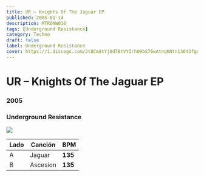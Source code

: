 ```yaml
---
title: UR – Knights Of The Jaguar EP
published: 2005-01-14
description: MTRONW010
tags: [Underground Resistance]
category: Techno
draft: false
label: Underground Resistance
cover: https://i.discogs.com/Jt8Cm8tYj8dTBtVYIrhO9bS76wAtnqKNtn13643fguY/rs:fit/g:sm/q:90/h:354/w:345/czM6Ly9kaXNjb2dz/LWRhdGFiYXNlLWlt/YWdlcy9SLTExNjc2/MDMtMTE5Nzc5NTg1/Ni5qcGVn.jpeg
---
```


# UR – Knights Of The Jaguar EP

### **2005**

### Underground Resistance

![](https://i.discogs.com/eDe4CoJXZxBbzSKXPjAVWv6uPzY4ihsYKsM86cmJcDQ/rs:fit/g:sm/q:90/h:350/w:346/czM6Ly9kaXNjb2dz/LWRhdGFiYXNlLWlt/YWdlcy9SLTExNjc2/MDMtMTE5Nzc5NTg3/My5qcGVn.jpeg)

| Lado | Canción     | BPM     |
| ---- | ----------- | ------- |
| A   | Jaguar| **135** |
| B   | Ascesion| **135** |

